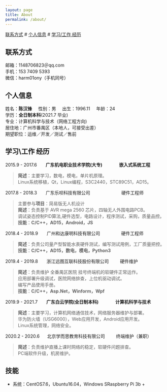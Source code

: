 ```yaml
---
layout: page
title: About
permalink: /about/
---
```

[联系方式](#1) # [个人信息](#2) # [学习/工作 经历](#3)  

## <span id="1">联系方式</span>
邮箱：1148706823＠qq.com  
手机：153 7409 5393    
微信：harm01ony（手机同号）    

## <span id="2">个人信息</span>
姓名：**陈汉锋** &nbsp; &nbsp; 性别：男 &nbsp; &nbsp; 出生：1996.11 &nbsp; &nbsp; 年龄：24  
学历：**全日制本科**(2021.7 毕业)   
专业：计算机科学与技术（网络工程方向)  
居住地：广州市番禺区（本地人，可接受出差）  
期望职位：运维／开发／测试／售前  

## <span id="3">学习\工作 经历<span>
2015.9 - 2017.6 &nbsp; &nbsp; &nbsp; **广东机电职业技术学院(大专) &nbsp; &nbsp; &nbsp; &nbsp; &nbsp; &nbsp; &nbsp; &nbsp;嵌入式系统工程**
> **简述**：主要学习，数电，模电，单片机原理。  
> Linux系统移植，Qt，Linux编程，S3C2440，STC89C51，AD15。

2017.8 - 2018.3 &nbsp; &nbsp; &nbsp; 广东乐呗科技有限公司 &nbsp; &nbsp; &nbsp; &nbsp; &nbsp; &nbsp; &nbsp; &nbsp; &nbsp; &nbsp; &nbsp;  &nbsp; 硬件工程师
> 主要参与**项目**：简易版无人机设计  
> **简述**：负责基于 AVR mega 2560 芯片，四轴无人外围电路PCB。  
> 调试姿态控制PID算法,硬件选型，电路设计，程序测试，采购，质量品控。  
> **技能**：**C/C++，AD15，Android，JS**  

2018.4 - 2018.9 &nbsp; &nbsp; &nbsp; 广州和达康明科技有限公司 &nbsp; &nbsp;  &nbsp; &nbsp; &nbsp; &nbsp; &nbsp; &nbsp; 硬件工程师
> **简述**：负责公司量产型智能水表硬件测试，编写测试用例，工厂质量把控。  
> **技能**：**C/C++，AD15，数电，模电，Python3**  

2019.4 - 2019.8 &nbsp; &nbsp; &nbsp; 浙江远图互联科技股份有限公司 &nbsp; &nbsp;  &nbsp; &nbsp; 硬件维护
> **简述**：负责维护 全番禺区医院 挂号终端机的软硬件正常运作。  
> 应用部署升级调试，医院网络排查，上位机驱动调试。  
> 编写产品使用手册。  
> **技能**：**C/C++，Asp.Net，Winform，Wpf**  

2019.9 - 2021.7 &nbsp; &nbsp; &nbsp; **广东白云学院(全日制本科) &nbsp; &nbsp; &nbsp; &nbsp; &nbsp; &nbsp; &nbsp; &nbsp;计算机科学与技术**
> **简述**：主要学习，计算机网络通信技术，网络服务器维护与部署。  
> 华为防火墙（USG6000），Web应用开发，Android应用开发。  
> Linux系统管理，网络安全。  

2020.2 - 2020.6 &nbsp; &nbsp; &nbsp;北京学而思教育科技有限公司 &nbsp; &nbsp; &nbsp; &nbsp; 终端维护（兼职）
> **简述**：负责维护直播上课时网络的稳定，软硬件问题排查。  
> PC端软件升级，机房维护。  

## 技能
- 系统：CentOS7.6，Ubuntu16.04，Windows SRaspberry Pi 3b +
<!--stackedit_data:
eyJoaXN0b3J5IjpbMTkyOTUxNTkzMywtNTk5ODIzMzM5LDE2Nj
Y2MzQ0OTEsLTEyNjEwODA1OTcsMTYyMzUxNTI1NiwxNjI1NjMy
NTQ1LC04NTg5MjE1M119
-->